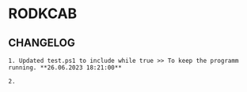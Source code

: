 # RODKCAB

## CHANGELOG
```
1. Updated test.ps1 to include while true >> To keep the programm running. **26.06.2023 18:21:00**

2. 
```
